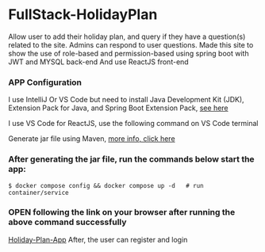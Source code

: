 
#  FullStack-HolidayPlan
Allow user to add their holiday plan, 
and query if they have a question(s) related to the site.
Admins can respond to user questions.
Made this site to show the use of role-based and permission-based using spring boot with JWT and MYSQL back-end
And use ReactJS front-end

### APP Configuration
I use IntelliJ Or VS Code  but need to install  Java Development Kit (JDK), Extension Pack for Java, 
and Spring Boot Extension Pack, [see here](https://code.visualstudio.com/docs/java/java-spring-boot)

I use VS Code for ReactJS, use the following command on VS Code terminal

Generate jar file using Maven, [more info, click here](https://www.jetbrains.com/help/idea/compiling-applications.html)

### After generating the jar file, run the commands below start the app:
```
$ docker compose config && docker compose up -d   # run container/service
```
### OPEN following the link on your browser after running the above command successfully
[Holiday-Plan-App](http://localhost:3000)
After, the user can register and login

